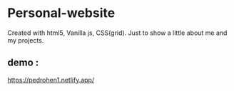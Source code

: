 # Personal-website
Created with html5, Vanilla js, CSS(grid).
Just to show a little about me and my projects.

## demo :
https://pedrohen1.netlify.app/

